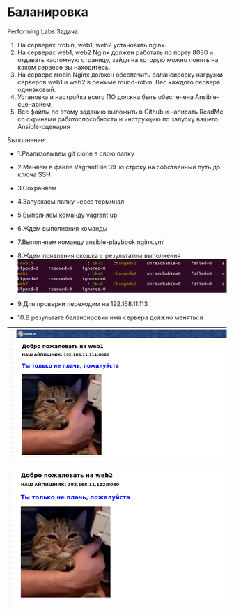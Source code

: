 # Баланировка
Performing Labs
Задача:
1. На серверах rrobin, web1, web2 установить nginx.
2. На серверах web1, web2 Nginx должен работать по порту 8080 и отдавать кастомную страницу, зайдя на которую можно понять на каком сервере вы находитесь.
3. На сервере rrobin Nginx должен обеспечить балансировку нагрузки серверов web1 и web2 в режиме round-robin. Вес каждого сервера одинаковый.
4. Установка и настройка всего ПО должна быть обеспечена Ansible-сценарием.
5. Все файлы по этому заданию выложить в Github и написать ReadMe со скринами работоспособности и инструкцию по запуску вашего Ansible-сценария

 Выполнение:
 * 1.Реализовывем git clone в свою папку
 * 2.Меняем в файле VagrantFile 39-ю строку на собственный путь до ключа SSH
 * 3.Сохраняем 
 * 4.Запускаем папку через терминал
 * 5.Выполняем команду vagrant up
 * 6.Ждем выполнения команды
 * 7.Выполняем команду ansible-playbook nginx.yml
 * 8.Ждем появления окошка с результатом выполнения
 ![Image alt](https://github.com/egorniy/ansible/raw/main/1.png )

 * 9.Для проверки переходим на 192.168.11.113
 * 10.В результате балансировки имя сервера должно меняться

![Image alt](https://github.com/egorniy/ansible/raw/main/2.png )

![Image alt](https://github.com/egorniy/ansible/raw/main/3.png )
